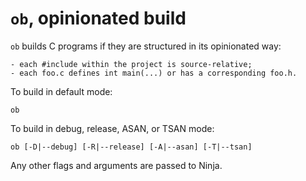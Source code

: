 `ob`, opinionated build
=======================

`ob` builds C programs if they are structured in its opinionated way:

    - each #include within the project is source-relative;
    - each foo.c defines int main(...) or has a corresponding foo.h.

To build in default mode:

    ob

To build in debug, release, ASAN, or TSAN mode:

    ob [-D|--debug] [-R|--release] [-A|--asan] [-T|--tsan]

Any other flags and arguments are passed to Ninja.

